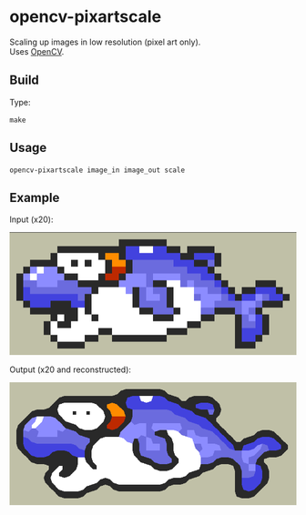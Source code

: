 # opencv-pixartscale

Scaling up images in low resolution (pixel art only).  
Uses [OpenCV](https://opencv.org/).

## Build

Type:
```shell
make
```

## Usage

```shell
opencv-pixartscale image_in image_out scale
```

## Example

Input (x20):

![input](examples/input-x20-nn.png)

Output (x20 and reconstructed):

![output](examples/output-x20-pixartscale.png)
